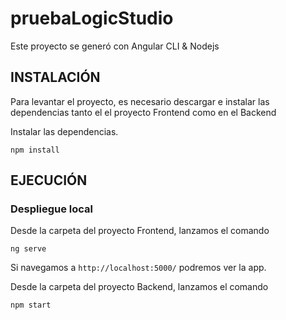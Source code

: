 # pruebaLogicStudio


Este proyecto se generó con Angular CLI & Nodejs


## INSTALACIÓN
Para levantar el proyecto, es necesario descargar e instalar las dependencias tanto el el proyecto Frontend como en el Backend 

  Instalar las dependencias.
  ```
  npm install
  ```

## EJECUCIÓN

### Despliegue local
  Desde la carpeta del proyecto Frontend, lanzamos el comando
  
   ```
   ng serve
   ```

  Si navegamos a `http://localhost:5000/` podremos ver la app.


  Desde la carpeta del proyecto Backend, lanzamos el comando
  
   ```
   npm start
   ```
